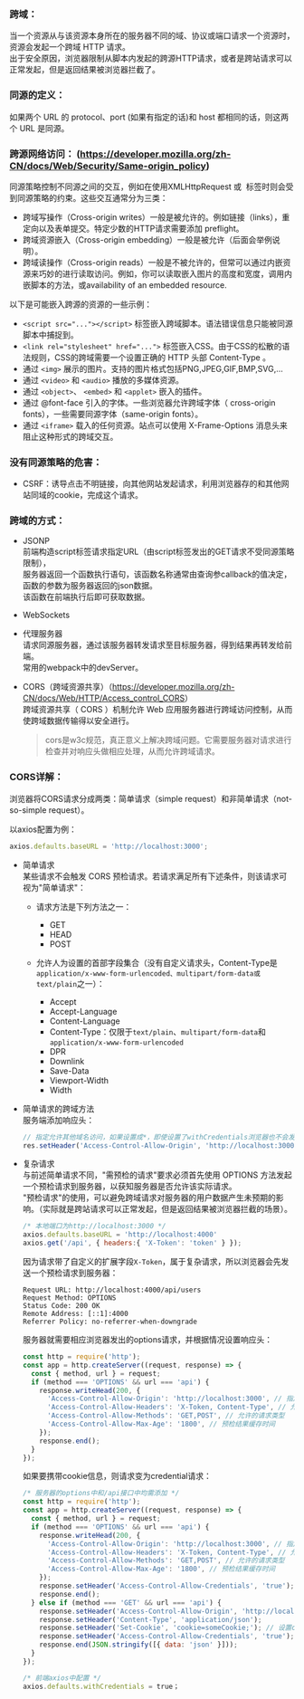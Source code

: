### 跨域：</br>
当一个资源从与该资源本身所在的服务器不同的域、协议或端口请求一个资源时，资源会发起一个跨域 HTTP 请求。</br>
出于安全原因，浏览器限制从脚本内发起的跨源HTTP请求，或者是跨站请求可以正常发起，但是返回结果被浏览器拦截了。

### 同源的定义：</br>
如果两个 URL 的 protocol、port (如果有指定的话)和 host 都相同的话，则这两个 URL 是同源。

### 跨源网络访问： (<https://developer.mozilla.org/zh-CN/docs/Web/Security/Same-origin_policy>)</br>
同源策略控制不同源之间的交互，例如在使用XMLHttpRequest 或 <img> 标签时则会受到同源策略的约束。这些交互通常分为三类：</br>

- 跨域写操作（Cross-origin writes）一般是被允许的。例如链接（links），重定向以及表单提交。特定少数的HTTP请求需要添加 preflight。</br>
- 跨域资源嵌入（Cross-origin embedding）一般是被允许（后面会举例说明）。</br>
- 跨域读操作（Cross-origin reads）一般是不被允许的，但常可以通过内嵌资源来巧妙的进行读取访问。例如，你可以读取嵌入图片的高度和宽度，调用内嵌脚本的方法，或availability of an embedded resource.</br>

以下是可能嵌入跨源的资源的一些示例：

- `<script src="..."></script>` 标签嵌入跨域脚本。语法错误信息只能被同源脚本中捕捉到。</br>
- `<link rel="stylesheet" href="...">` 标签嵌入CSS。由于CSS的松散的语法规则，CSS的跨域需要一个设置正确的 HTTP 头部 Content-Type 。</br>
- 通过 `<img>` 展示的图片。支持的图片格式包括PNG,JPEG,GIF,BMP,SVG,...</br>
- 通过 `<video>` 和 `<audio>` 播放的多媒体资源。</br>
- 通过 `<object>`、 `<embed>` 和 `<applet>` 嵌入的插件。</br>
- 通过 @font-face 引入的字体。一些浏览器允许跨域字体（ cross-origin fonts），一些需要同源字体（same-origin fonts）。</br>
- 通过 `<iframe>` 载入的任何资源。站点可以使用 X-Frame-Options 消息头来阻止这种形式的跨域交互。</br>

### 没有同源策略的危害：</br>
- CSRF：诱导点击不明链接，向其他网站发起请求，利用浏览器存的和其他网站同域的cookie，完成这个请求。

### 跨域的方式：</br>
- JSONP</br>
  前端构造script标签请求指定URL（由script标签发出的GET请求不受同源策略限制），</br>
  服务器返回⼀个函数执⾏语句，该函数名称通常由查询参callback的值决定，函数的参数为服务器返回的json数据。</br>
  该函数在前端执⾏后即可获取数据。

- WebSockets

- 代理服务器</br>
  请求同源服务器，通过该服务器转发请求⾄⽬标服务器，得到结果再转发给前端。</br>
  常用的webpack中的devServer。

- CORS（跨域资源共享）（<https://developer.mozilla.org/zh-CN/docs/Web/HTTP/Access_control_CORS>）</br>
  跨域资源共享（ CORS ）机制允许 Web 应用服务器进行跨域访问控制，从而使跨域数据传输得以安全进行。</br>
  >cors是w3c规范，真正意义上解决跨域问题。它需要服务器对请求进⾏检查并对响应头做相应处理，从⽽允许跨域请求。

### CORS详解：</br>
浏览器将CORS请求分成两类：简单请求（simple request）和非简单请求（not-so-simple request）。</br>

以axios配置为例：

```javascript
axios.defaults.baseURL = 'http://localhost:3000';
```

- 简单请求</br>
  某些请求不会触发 CORS 预检请求。若请求满足所有下述条件，则该请求可视为"简单请求"：</br>

  - 请求方法是下列方法之一：</br>
    - GET
    - HEAD
    - POST

  - 允许人为设置的首部字段集合（没有⾃定义请求头，Content-Type是`application/x-www-form-urlencoded、multipart/form-data或text/plain`之⼀）：</br>
    - Accept
    - Accept-Language
    - Content-Language
    - Content-Type：仅限于`text/plain`、`multipart/form-data`和`application/x-www-form-urlencoded`
    - DPR
    - Downlink
    - Save-Data
    - Viewport-Width
    - Width

- 简单请求的跨域方法</br>
  服务端添加响应头：</br>

  ```javascript
  // 指定允许其他域名访问，如果设置成*，即使设置了withCredentials浏览器也不会发送cookies
  res.setHeader('Access-Control-Allow-Origin', 'http://localhost:3000')
  ```

- 复杂请求</br>
  与前述简单请求不同，"需预检的请求"要求必须首先使用 OPTIONS 方法发起一个预检请求到服务器，以获知服务器是否允许该实际请求。</br>
  "预检请求"的使用，可以避免跨域请求对服务器的用户数据产生未预期的影响。（实际就是跨站请求可以正常发起，但是返回结果被浏览器拦截的场景）。

  ```javascript
  /* 本地端口为http://localhost:3000 */
  axios.defaults.baseURL = 'http://localhost:4000'
  axios.get('/api', { headers:{ 'X-Token': 'token' } });
  ```

  因为请求带了自定义的扩展字段`X-Token`，属于复杂请求，所以浏览器会先发送一个预检请求到服务器：</br>

  ```
  Request URL: http://localhost:4000/api/users
  Request Method: OPTIONS
  Status Code: 200 OK
  Remote Address: [::1]:4000
  Referrer Policy: no-referrer-when-downgrade
  ```

  服务器就需要相应浏览器发出的options请求，并根据情况设置响应头：

  ```javascript
  const http = require('http');
  const app = http.createServer((request, response) => {
    const { method, url } = request;
    if (method === 'OPTIONS' && url === 'api') {
      response.writeHead(200, {
        'Access-Control-Allow-Origin': 'http://localhost:3000', // 指定允许其他域名访问
        'Access-Control-Allow-Headers': 'X-Token, Content-Type', // 允许的请求头字段
        'Access-Control-Allow-Methods': 'GET,POST', // 允许的请求类型
        'Access-Control-Allow-Max-Age': '1800', // 预检结果缓存时间
      });
      response.end();
    }
  });
  ```

  如果要携带cookie信息，则请求变为credential请求：

  ```javascript
  /* 服务器的options中和/api接⼝中均需添加 */
  const http = require('http');
  const app = http.createServer((request, response) => {
    const { method, url } = request;
    if (method === 'OPTIONS' && url === 'api') {
      response.writeHead(200, {
        'Access-Control-Allow-Origin': 'http://localhost:3000', // 指定允许其他域名访问
        'Access-Control-Allow-Headers': 'X-Token, Content-Type', // 允许的请求头字段
        'Access-Control-Allow-Methods': 'GET,POST', // 允许的请求类型
        'Access-Control-Allow-Max-Age': '1800', // 预检结果缓存时间
      });
      response.setHeader('Access-Control-Allow-Credentials', 'true'); // options要
      response.end();
    } else if (method === 'GET' && url === 'api') {
      response.setHeader('Access-Control-Allow-Origin', 'http://localhost:3000');
      response.setHeader('Content-Type', 'application/json');
      response.setHeader('Set-Cookie', 'cookie=someCookie;'); // 设置cookie
      response.setHeader('Access-Control-Allow-Credentials', 'true'); // api中也要
      response.end(JSON.stringify([{ data: 'json' }]));
    }
  });

  /* 前端axios中配置 */
  axios.defaults.withCredentials = true；
  ```
